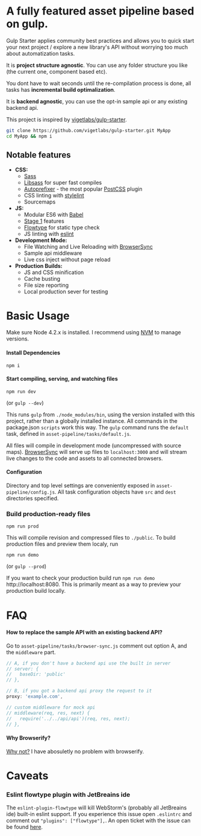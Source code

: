 # A fully featured asset pipeline based on gulp.

Gulp Starter applies community best practices and allows you to quick start your next project /
explore a new library's API without worrying too much about automatization tasks.

It is **project structure agnostic**. You can use any folder structure you like (the current one, component based etc).

You dont have to wait seconds until the re-compilation process is done, all tasks has 
**incremental build optimalization**.

It is **backend agnostic**, you can use the opt-in sample api or any existing backend api.

This project is inspired by [vigetlabs/gulp-starter](https://github.com/vigetlabs/gulp-starter).

```bash
git clone https://github.com/vigetlabs/gulp-starter.git MyApp
cd MyApp && npm i
```

## Notable features
- **CSS:**
  - [Sass](http://sass-lang.com/)
  - [Libsass](http://sass-lang.com/libsass) for super fast compiles
  - [Autoprefixer](https://github.com/postcss/autoprefixer) - the most popular [PostCSS](https://github.com/postcss/postcss) plugin
  - CSS linting with [stylelint](http://stylelint.io/)
  - Sourcemaps
- **JS:** 
  - Modular ES6 with [Babel](http://babeljs.io/)
  - [Stage 1](https://github.com/tc39/ecma262#current-proposals) features
  - [Flowtype](http://flowtype.org/) for static type check
  - JS linting with [eslint](http://eslint.org/)
- **Development Mode:**
  - File Watching and Live Reloading with [BrowserSync](http://www.browsersync.io/)
  - Sample api middleware
  - Live css inject without page reload
- **Production Builds:**
  - JS and CSS minification
  - Cache busting
  - File size reporting
  - Local production sever for testing

# Basic Usage
Make sure Node 4.2.x is installed. I recommend using [NVM](https://github.com/creationix/nvm) to manage versions.

#### Install Dependencies
```
npm i
```

#### Start compiling, serving, and watching files
```
npm run dev
```

(or `gulp --dev`)

This runs `gulp` from `./node_modules/bin`, using the version installed with this project, rather than a globally installed instance. All commands in the package.json `scripts` work this way. The `gulp` command runs the `default` task, defined in `asset-pipeline/tasks/default.js`.

All files will compile in development mode (uncompressed with source maps). [BrowserSync](http://www.browsersync.io/) will serve up files to `localhost:3000` and will stream live changes to the code and assets to all connected browsers.

#### Configuration
Directory and top level settings are conveniently exposed in `asset-pipeline/config.js`. All task configuration objects have `src` and `dest` directories specified.

### Build production-ready files
```
npm run prod
```

This will compile revision and compressed files to `./public`. To build production files and preview them localy, run

```
npm run demo
```

(or `gulp --prod`)

If you want to check your production build run `npm run demo` http://localhost:8080. This is primarily meant as a way to preview your production build locally.

# FAQ

#### How to replace the sample API with an existing backend API?
Go to `asset-pipeline/tasks/browser-sync.js` comment out option A, and the `middleware` part.

```js
// A, if you don't have a backend api use the built in server
// server: {
//   baseDir: 'public'
// },

// B, if you got a backend api proxy the request to it
proxy: 'example.com',

// custom middleware for mock api
// middleware(req, res, next) {
//   require('../../api/api')(req, res, next);
// },
```

#### Why Browserify?
[Why not?](https://gist.github.com/substack/68f8d502be42d5cd4942) I have abosuletly no problem with browserify.


# Caveats

### Eslint flowtype plugin with JetBreains ide
The `eslint-plugin-flowtype` will kill WebStorm's (probably all JetBreains ide) built-in eslint support. If you
experience this issue open `.eslintrc` and comment out `"plugins": ["flowtype"],`. An open ticket with the issue
can be found [here](https://github.com/gcazaciuc/eslint-plugin-flowtype/issues/2).
